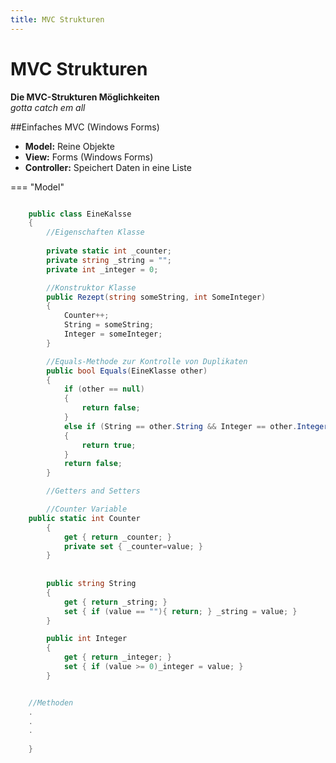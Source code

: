 ```yaml
---
title: MVC Strukturen
---
```

# MVC Strukturen


**Die MVC-Strukturen Möglichkeiten**  
*gotta catch em all*


##Einfaches MVC (Windows Forms)

- **Model:** Reine Objekte
- **View:** Forms (Windows Forms)
- **Controller:** Speichert Daten in eine Liste

=== "Model"

```cs

    public class EineKalsse
    {
        //Eigenschaften Klasse
	
        private static int _counter;
        private string _string = ""; 
        private int _integer = 0;

        //Konstruktor Klasse
        public Rezept(string someString, int SomeInteger) 
        {
            Counter++;
            String = someString;  
            Integer = someInteger;
        }

        //Equals-Methode zur Kontrolle von Duplikaten
        public bool Equals(EineKlasse other)
        {
            if (other == null)
            {
                return false;
            }
            else if (String == other.String && Integer == other.Integer)
            {
                return true;
            }
            return false;
        }

        //Getters and Setters

        //Counter Variable
	public static int Counter
        {
            get { return _counter; }
            private set { _counter=value; }
        }
        
        
        public string String
        {
            get { return _string; }
            set { if (value == ""){ return; } _string = value; }
        }

        public int Integer
        {
            get { return _integer; }
            set { if (value >= 0)_integer = value; }
        }


	//Methoden
	.
	.
	.
       
    }

```